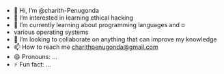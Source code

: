 - 👋 Hi, I’m @charith-Penugonda
- 👀 I’m interested in learning ethical hacking
- 🌱 I’m currently learning about programming languages and o
- various operating systems
- 💞️ I’m looking to collaborate on anything that can improve my knowledge 
- 📫 How to reach me charithpenugonda@gmail.com
- 😄 Pronouns: ...
- ⚡ Fun fact: ...

<!---
charith-Penugonda/charith-Penugonda is a ✨ special ✨ repository because its `README.md` (this file) appears on your GitHub profile.
You can click the Preview link to take a look at your changes.
--->
